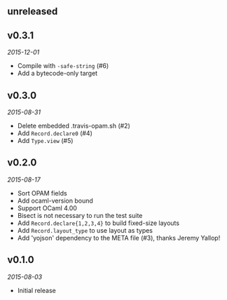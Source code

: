 ## unreleased

## v0.3.1

*2015-12-01*

- Compile with `-safe-string` (#6)
- Add a bytecode-only target

## v0.3.0

*2015-08-31*

- Delete embedded .travis-opam.sh (#2)
- Add `Record.declare0` (#4)
- Add `Type.view` (#5)

## v0.2.0

*2015-08-17*

- Sort OPAM fields
- Add ocaml-version bound
- Support OCaml 4.00
- Bisect is not necessary to run the test suite
- Add `Record.declare{1,2,3,4}` to build fixed-size layouts
- Add `Record.layout_type` to use layout as types
- Add 'yojson' dependency to the META file (#3), thanks Jeremy Yallop!

## v0.1.0

*2015-08-03*

- Initial release
